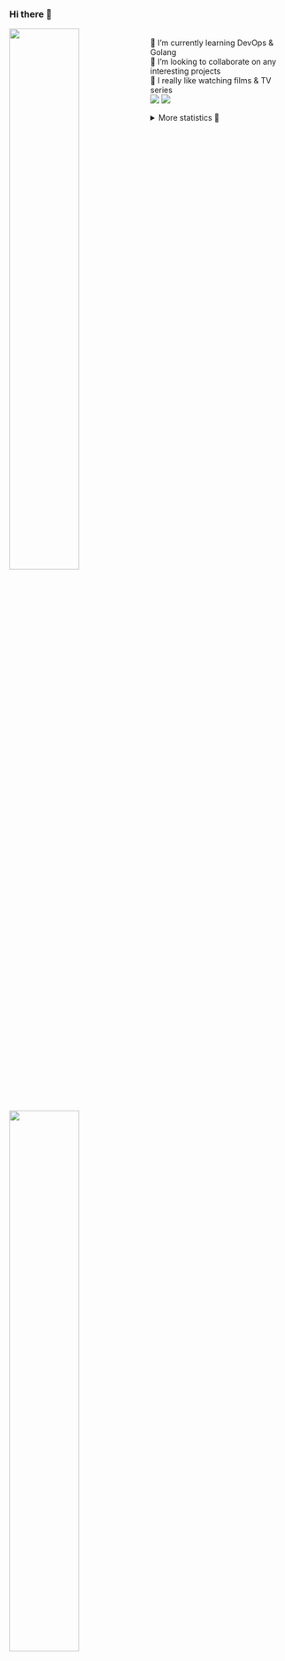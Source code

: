 ### Hi there 👋


[<img align="left" width="50%" src="https://github-readme-stats.vercel.app/api?username=rufusnufus&hide=issues&show_icons=true&count_private=true&theme=transparent&title_color=FF6F40&text_color=FBF9F8&icon_color=F48242&hide_border=true&hide_title=true#gh-dark-mode-only">](https://metrics.lecoq.io/rufusnufus#gh-dark-mode-only)
[<img align="left" width="50%" src="https://github-readme-stats.vercel.app/api?username=rufusnufus&hide=issues&show_icons=true&count_private=true&theme=transparent&title_color=FF6533&text_color=4D4644&icon_color=FF8038&hide_border=true&hide_title=true#gh-light-mode-only">](https://metrics.lecoq.io/rufusnufus#gh-light-mode-only)

<p>
  <br>
  🌱 I’m currently learning DevOps & Golang</br>
  👯 I’m looking to collaborate on any interesting projects</br>
  🎥 I really like watching films & TV series</br>
  <a href="https://linkedin.com/in/rufusnufus"><img src="https://img.shields.io/badge/linkedin-0077B5.svg?style=for-the-badge&logo=linkedin&logoColor=white"/></a>
  <a href="https://t.me/rufusnufus"><img src="https://img.shields.io/badge/-telegram-black?style=for-the-badge&color=blue&logo=telegram"/></a>
</p>

<p text-align="left">
<details>
  <summary>More statistics 👀</summary><br/>

<!--START_SECTION:waka-->
![Code Time](http://img.shields.io/badge/Code%20Time-653%20hrs%2021%20mins-blue)

![Profile Views](http://img.shields.io/badge/Profile%20Views-0-blue)

**I'm an Early 🐤** 

```text
🌞 Morning                11663 commits       ██████░░░░░░░░░░░░░░░░░░░   23.03 % 
🌆 Daytime                28845 commits       ██████████████░░░░░░░░░░░   56.96 % 
🌃 Evening                9067 commits        ████░░░░░░░░░░░░░░░░░░░░░   17.90 % 
🌙 Night                  1065 commits        █░░░░░░░░░░░░░░░░░░░░░░░░   02.10 % 
```
📅 **I'm Most Productive on Monday** 

```text
Monday                   11038 commits       █████░░░░░░░░░░░░░░░░░░░░   21.80 % 
Tuesday                  9341 commits        █████░░░░░░░░░░░░░░░░░░░░   18.45 % 
Wednesday                10530 commits       █████░░░░░░░░░░░░░░░░░░░░   20.79 % 
Thursday                 9671 commits        █████░░░░░░░░░░░░░░░░░░░░   19.10 % 
Friday                   8740 commits        ████░░░░░░░░░░░░░░░░░░░░░   17.26 % 
Saturday                 824 commits         ░░░░░░░░░░░░░░░░░░░░░░░░░   01.63 % 
Sunday                   496 commits         ░░░░░░░░░░░░░░░░░░░░░░░░░   00.98 % 
```


📊 **This Week I Spent My Time On** 

```text
💬 Programming Languages: 
YAML                     8 hrs 16 mins       ████████████░░░░░░░░░░░░░   47.14 % 
Other                    3 hrs 16 mins       █████░░░░░░░░░░░░░░░░░░░░   18.68 % 
HCL                      2 hrs 56 mins       ████░░░░░░░░░░░░░░░░░░░░░   16.74 % 
Go                       1 hr 43 mins        ██░░░░░░░░░░░░░░░░░░░░░░░   09.81 % 
Terraform                57 mins             █░░░░░░░░░░░░░░░░░░░░░░░░   05.44 % 

🔥 Editors: 
VS Code                  14 hrs 22 mins      ████████████████████░░░░░   81.82 % 
iTerm2                   3 hrs 11 mins       █████░░░░░░░░░░░░░░░░░░░░   18.18 % 
```

**I Mostly Code in Java** 

```text
Go                       36 repos            █████░░░░░░░░░░░░░░░░░░░░   21.30 % 
Python                   15 repos            ██░░░░░░░░░░░░░░░░░░░░░░░   08.88 % 
Smarty                   11 repos            ██░░░░░░░░░░░░░░░░░░░░░░░   06.51 % 
Kotlin                   8 repos             █░░░░░░░░░░░░░░░░░░░░░░░░   04.73 % 
HCL                      7 repos             █░░░░░░░░░░░░░░░░░░░░░░░░   04.14 % 
```




 Last Updated on 30/01/2024 01:08:20 UTC
<!--END_SECTION:waka-->

</details>
</p>
